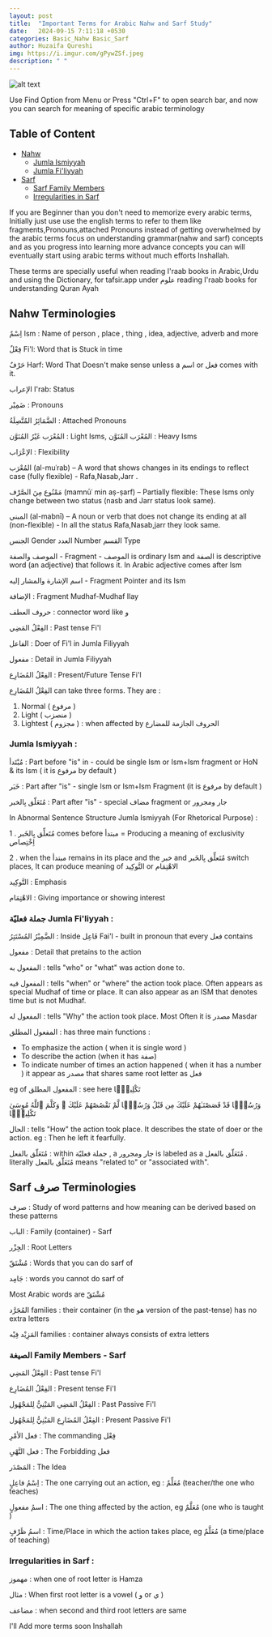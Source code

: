 ```yaml
---
layout: post
title:  "Important Terms for Arabic Nahw and Sarf Study"
date:   2024-09-15 7:11:18 +0530
categories: Basic_Nahw Basic_Sarf
author: Huzaifa Qureshi
img: https://i.imgur.com/gPywZSf.jpeg
description: " "
---
```


![alt text](https://i.imgur.com/gPywZSf.jpeg)

<p class="note">
Use Find Option from Menu or Press "Ctrl+F" to open search bar, and now you can search for meaning of specific arabic terminology
</p>



## Table of Content
- <a href="#nahw">Nahw</a>
    - <a href="#ji"> Jumla Ismiyyah  </a>
    - <a href="#jf"> Jumla Fi'liyyah  </a>
- <a href="#sarf">Sarf</a>
    - <a href="#sf">Sarf Family Members</a>
    - <a href="#irr">Irregularities in Sarf</a>


If you are Beginner than you don't need to memorize every arabic terms, Initially just use use the english terms to refer to them like fragments,Pronouns,attached Pronouns
instead of getting overwhelmed by the arabic terms focus on understanding grammar(nahw and sarf) concepts and as you progress into learning more advance concepts you can will eventually 
start using arabic terms without much efforts Inshallah.

These terms are specially useful when reading I'raab books in Arabic,Urdu and using the Dictionary, for tafsir.app under علوم reading I'raab books for understanding Quran Ayah




<span id="nahw"></span>
## Nahw Terminologies

اِسْمٌ Ism :  Name of person , place , thing , idea, adjective, adverb and more

فِعْلٌ Fi'l:  Word that is Stuck in time

 حَرْفٌ Harf:  Word That Doesn't make sense unless a اسم or فعل comes with it. 

 الإعراب I'rab: Status

ضَمِيْر : Pronouns  

الضَّمَائِرُ المُتَّصِلَةُ : Attached Pronouns 

 المُعْرَب غَيْرُ المُنَوَّن : Light Isms, المُعْرَب المُنَوَّن : Heavy Isms 
 
الإعْرَاب : Flexibility 

المُعْرَب (al-muʿrab) – A word that shows changes in its endings to reflect case (fully flexible) - Rafa,Nasab,Jarr .

مَمْنُوع مِنَ الصَّرْف (mamnūʿ min aṣ-ṣarf) – Partially flexible: These Isms only change between two status (nasb and Jarr status look same).

المبني (al-mabnī) – A noun or verb that does not change its ending at all (non-flexible) - In all the status Rafa,Nasab,jarr they look same.

الجنس Gender
العدد Number 
القسم Type

الموصف والصفة - Fragment - الموصف is ordinary Ism and  الصفة is descriptive word (an adjective) that follows it. In Arabic adjective comes after Ism

اسم الإشارة والمشار إليه - Fragment Pointer and its Ism

الإضافة : Fragment Mudhaf-Mudhaf Ilay

حروف العطف : connector word like و 

الفِعْلُ المَضِي : Past tense Fi'l

الفاعل  : Doer of Fi'l in Jumla Filiyyah

مفعول : Detail in Jumla Filiyyah

الفِعْلُ المُضَارِع : Present/Future Tense Fi'l


الفِعْلُ المُضَارِع can take three forms. They are :
1. Normal ( مرفوع )
2. Light ( منصزب )
3. Lightest ( مجزوم ) : when affected by الحروف الجازمة للمضارع


<span id="ji"></span>

### Jumla Ismiyyah :

مُبْتَدأ : Part before "is" in  - could be single Ism or Ism+Ism fragment or HoN & its Ism ( it is  مرفوع by default )

خَبَر : Part after "is"  - single Ism or Ism+Ism Fragment (it is  مرفوع by default )

مُتَعَلّق بِالخبر : Part after "is" - special مضاف fragment or جار ومجرور

In Abnormal Sentence Structure Jumla Ismiyyah (For Rhetorical Purpose) :

1 . مُتَعلِّق بِالخَبر comes before مبتدأ = Producing a meaning of exclusivity اِخْتِصاص 

2 . when the مبتدأ remains in its place and the خبر  and مُتَعلِّق بِالخَبر switch places, It can produce meaning of التَّوكِيد or الاهْتِمَام

 التَّوكِيد : Emphasis

 الاهْتِمَام : Giving importance or showing interest 



<span id="jf"></span>

### جملة فعليّة Jumla Fi'liyyah : 

الضَّمِيْرُ المُسْتَتِرُ  : Inside فَاعِل Fai'l - built in pronoun that every فعل contains

مفعول  : Detail that pretains to the action

المفعول به : tells "who" or "what" was action done to.

المفعول فيه : tells "when" or "where" the action took place. Often appears as special Mudhaf of time or place. It can also appear as an ISM that denotes time but is not Mudhaf.

المفعول له : tells "Why" the action took place. Most Often it is مصدر Masdar 

المفعول المطلق : has three main functions :
- To emphasize the action ( when it is single word )
- To describe the action (when it has صفة)
- To indicate number of times an action happened ( when it has a number ) 
it appear as مصدر that shares same root letter as فعل

eg of المفعول المطلق  : see here تَكْلِيمًۭا

   وَرُسُلًۭا قَدْ قَصَصْنَـٰهُمْ عَلَيْكَ مِن قَبْلُ وَرُسُلًۭا لَّمْ نَقْصُصْهُمْ عَلَيْكَ ۚ وَكَلَّمَ ٱللَّهُ مُوسَىٰ تَكْلِيمًۭا

الحال : tells "How" the action took place. It describes the state of doer or the action. eg : Then he left it <span class="hl">fearfully.</span>

مُتَعَلّق بالفعل : within  جملة فعليّة , a جار ومجرور is labeled as a مُتَعَلّق بالفعل . literally مُتَعَلّق بالفعل means "related to" or "associated with".


<span id="sarf"></span>
## Sarf صرف Terminologies

صرف : Study of word patterns and how meaning can be derived based on these patterns

الباب : Family (container) - Sarf

الجِزْر : Root Letters

مُشْتَقّ : Words that you can do sarf of

جَامِد : words you cannot do sarf of

Most Arabic words are مُشْتَقّ

المُجَرَّد families : their container (in the هو version of the past-tense) has no extra letters

المَزِيْد فِيْه families : container always consists of extra letters


<span id="sf"></span>
### الصيغة  Family Members - Sarf

الفِعْلُ المَضِي : Past tense Fi'l

الفِعْلُ المُضَارِع : Present tense Fi'l

الفِعْلُ المَضِي المَبْنِيُّ لِلمَجْهُول : Past Passive Fi'l

 الفِعْلُ المُضَارِع المَبْنِيُّ لِلمَجْهُول : Present Passive Fi'l

فعل الأمْرِ : The commanding فِعْل 

 فعل النَّهْيِ : The Forbidding فعل 

المَصْدَر : The Idea  

اِسْمُ فاعِلٍ : The one carrying out an action, eg : مُعَلِّمٌ (teacher/the one who teaches)

اسمُ مفعولٍ : The one thing affected by the action, eg مُعَلَّمٌ (one who is taught )

اسمُ ظَرْفٍ : Time/Place in which the action takes place, eg  مُعَلَّمٌ (a time/place of teaching)


<span id="irr"></span>
### Irregularities in Sarf :

مهموز : when one of root letter is Hamza

مثال : When first root letter is a vowel ( و or ي )

مضاعف : when second and third root letters are same


I'll Add more terms soon Inshallah   